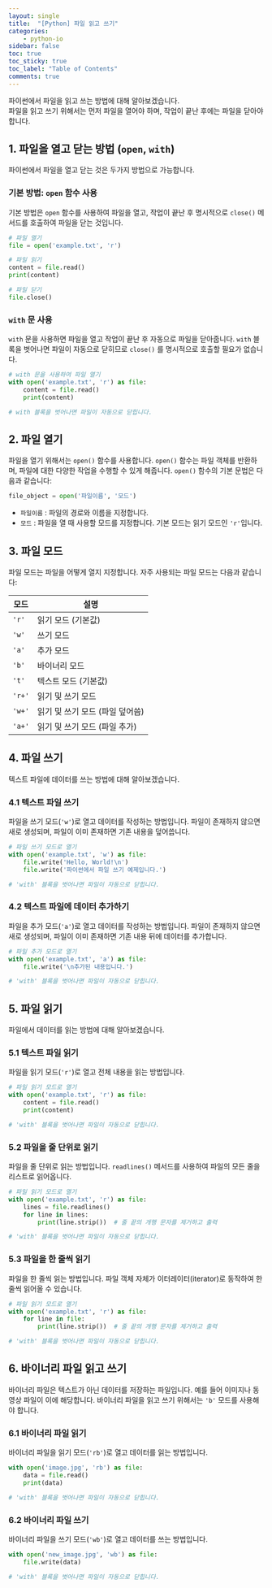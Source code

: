 ```yaml
---
layout: single
title:  "[Python] 파일 읽고 쓰기"
categories: 
    - python-io
sidebar: false
toc: true
toc_sticky: true
toc_label: "Table of Contents"
comments: true
---
```


파이썬에서 파일을 읽고 쓰는 방법에 대해 알아보겠습니다. <br>
파일을 읽고 쓰기 위해서는 먼저 파일을 열어야 하며, 작업이 끝난 후에는 파일을 닫아야 합니다.


## 1. 파일을 열고 닫는 방법 (`open`, `with`)
파이썬에서 파일을 열고 닫는 것은 두가지 방법으로 가능합니다.

### 기본 방법: `open` 함수 사용

기본 방법은 `open` 함수를 사용하여 파일을 열고, 작업이 끝난 후 명시적으로 `close()` 메서드를 호출하여 파일을 닫는 것입니다.

```python
# 파일 열기
file = open('example.txt', 'r')

# 파일 읽기
content = file.read()
print(content)

# 파일 닫기
file.close()
```

### `with`  문 사용
`with` 문을 사용하면 파일을 열고 작업이 끝난 후 자동으로 파일을 닫아줍니다. `with` 블록을 벗어나면 파일이 자동으로 닫히므로 `close()` 를 명시적으로 호출할 필요가 없습니다.

```python
# with 문을 사용하여 파일 열기
with open('example.txt', 'r') as file:
    content = file.read()
    print(content)

# with 블록을 벗어나면 파일이 자동으로 닫힙니다.
```


## 2. 파일 열기

파일을 열기 위해서는 `open()` 함수를 사용합니다. `open()` 함수는 파일 객체를 반환하며, 파일에 대한 다양한 작업을 수행할 수 있게 해줍니다. `open()` 함수의 기본 문법은 다음과 같습니다:

```python
file_object = open('파일이름', '모드')
```

- `파일이름` : 파일의 경로와 이름을 지정합니다.
- `모드` : 파일을 열 때 사용할 모드를 지정합니다. 기본 모드는 읽기 모드인 `'r'`입니다.


## 3. 파일 모드
파일 모드는 파일을 어떻게 열지 지정합니다. 자주 사용되는 파일 모드는 다음과 같습니다:

| 모드  | 설명                             |
|-------|----------------------------------|
| `'r'` | 읽기 모드 (기본값)               |
| `'w'` | 쓰기 모드                        |
| `'a'` | 추가 모드                        |
| `'b'` | 바이너리 모드                    |
| `'t'` | 텍스트 모드 (기본값)             |
| `'r+'`| 읽기 및 쓰기 모드                |
| `'w+'`| 읽기 및 쓰기 모드 (파일 덮어씀) |
| `'a+'`| 읽기 및 쓰기 모드 (파일 추가)    |


## 4. 파일 쓰기
텍스트 파일에 데이터를 쓰는 방법에 대해 알아보겠습니다.

### 4.1 텍스트 파일 쓰기
파일을 쓰기 모드(`'w'`)로 열고 데이터를 작성하는 방법입니다. 파일이 존재하지 않으면 새로 생성되며, 파일이 이미 존재하면 기존 내용을 덮어씁니다.

```python
# 파일 쓰기 모드로 열기
with open('example.txt', 'w') as file:
    file.write('Hello, World!\n')
    file.write('파이썬에서 파일 쓰기 예제입니다.')

# 'with' 블록을 벗어나면 파일이 자동으로 닫힙니다.
```


### 4.2 텍스트 파일에 데이터 추가하기
파일을 추가 모드(`'a'`)로 열고 데이터를 작성하는 방법입니다. 파일이 존재하지 않으면 새로 생성되며, 파일이 이미 존재하면 기존 내용 뒤에 데이터를 추가합니다.

```python
# 파일 추가 모드로 열기
with open('example.txt', 'a') as file:
    file.write('\n추가된 내용입니다.')

# 'with' 블록을 벗어나면 파일이 자동으로 닫힙니다.
```


## 5. 파일 읽기
파일에서 데이터를 읽는 방법에 대해 알아보겠습니다.

### 5.1 텍스트 파일 읽기
파일을 읽기 모드(`'r'`)로 열고 전체 내용을 읽는 방법입니다.

```python
# 파일 읽기 모드로 열기
with open('example.txt', 'r') as file:
    content = file.read()
    print(content)

# 'with' 블록을 벗어나면 파일이 자동으로 닫힙니다.
```

### 5.2 파일을 줄 단위로 읽기
파일을 줄 단위로 읽는 방법입니다. `readlines()` 메서드를 사용하여 파일의 모든 줄을 리스트로 읽어옵니다.

```python
# 파일 읽기 모드로 열기
with open('example.txt', 'r') as file:
    lines = file.readlines()
    for line in lines:
        print(line.strip())  # 줄 끝의 개행 문자를 제거하고 출력

# 'with' 블록을 벗어나면 파일이 자동으로 닫힙니다.
```

### 5.3 파일을 한 줄씩 읽기
파일을 한 줄씩 읽는 방법입니다. 파일 객체 자체가 이터레이터(iterator)로 동작하여 한 줄씩 읽어올 수 있습니다.

```python
# 파일 읽기 모드로 열기
with open('example.txt', 'r') as file:
    for line in file:
        print(line.strip())  # 줄 끝의 개행 문자를 제거하고 출력

# 'with' 블록을 벗어나면 파일이 자동으로 닫힙니다.
```


## 6. 바이너리 파일 읽고 쓰기
바이너리 파일은 텍스트가 아닌 데이터를 저장하는 파일입니다. 예를 들어 이미지나 동영상 파일이 이에 해당합니다. 바이너리 파일을 읽고 쓰기 위해서는 `'b'` 모드를 사용해야 합니다.

### 6.1 바이너리 파일 읽기
바이너리 파일을 읽기 모드(`'rb'`)로 열고 데이터를 읽는 방법입니다.

```python
with open('image.jpg', 'rb') as file:
    data = file.read()
    print(data)

# 'with' 블록을 벗어나면 파일이 자동으로 닫힙니다.
```

### 6.2 바이너리 파일 쓰기
바이너리 파일을 쓰기 모드(`'wb'`)로 열고 데이터를 쓰는 방법입니다.

```python
with open('new_image.jpg', 'wb') as file:
    file.write(data)

# 'with' 블록을 벗어나면 파일이 자동으로 닫힙니다.
```